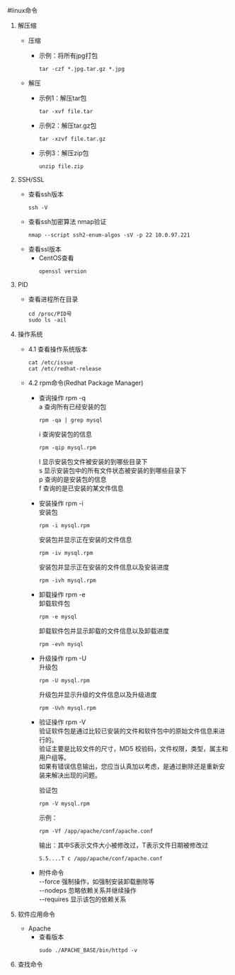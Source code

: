 #linux命令

1. 解压缩  
    + 压缩  
        * 示例：将所有jpg打包  
            ```shell script
            tar -czf *.jpg.tar.gz *.jpg
            ```
            
    + 解压  
        * 示例1：解压tar包  
            ```shell script
            tar -xvf file.tar
            ```
        * 示例2：解压tar.gz包  
            ```shell script
            tar -xzvf file.tar.gz
            ```
        * 示例3：解压zip包  
            ```shell script
            unzip file.zip
            ```
        
2. SSH/SSL  
    + 查看ssh版本  
        ```shell script
        ssh -V
        ```  
    + 查看ssh加密算法 nmap验证  
        ```shell script
        nmap --script ssh2-enum-algos -sV -p 22 10.0.97.221
        ```
    + 查看ssl版本  
        * CentOS查看  
            ```shell script
            openssl version
            ```

3. PID
    + 查看进程所在目录
        ```shell script
        cd /proc/PID号
        sudo ls -ail
        ```
      
4. 操作系统  
    + 4.1 查看操作系统版本  
        ```shell script 
        cat /etc/issue
        cat /etc/redhat-release
        ```
      
    + 4.2 rpm命令(Redhat Package Manager)  
        * 查询操作 rpm -q   
            a 查询所有已经安装的包  
            ```shell script
            rpm -qa | grep mysql
            ```  
            
            i 查询安装包的信息
            ```shell script
            rpm -qip mysql.rpm
            ```  
            
            l 显示安装包文件被安装的到哪些目录下  
            s 显示安装包中的所有文件状态被安装的到哪些目录下   
            p 查询的是安装包的信息   
            f 查询的是已安装的某文件信息   
        * 安装操作 rpm -i  
            安装包  
            ```shell script
            rpm -i mysql.rpm
            ```
            
            安装包并显示正在安装的文件信息  
            ```shell script
            rpm -iv mysql.rpm
            ```  
          
            安装包并显示正在安装的文件信息以及安装进度  
            ```shell script
            rpm -ivh mysql.rpm
            ```   
        * 卸载操作 rpm -e  
            卸载软件包  
            ```shell script
            rpm -e mysql
            ```   
          
            卸载软件包并显示卸载的文件信息以及卸载进度  
            ```shell script
            rpm -evh mysql
            ```   
          
        * 升级操作 rpm -U  
            升级包  
            ```shell script
            rpm -U mysql.rpm
            ```                                    
            
            升级包并显示升级的文件信息以及升级进度  
            ```shell script
            rpm -Uvh mysql.rpm
            ```   
          
        * 验证操作 rpm -V  
            验证软件包是通过比较已安装的文件和软件包中的原始文件信息来进行的。  
            验证主要是比较文件的尺寸，MD5 校验码，文件权限，类型，属主和用户组等。  
            如果有错误信息输出，您应当认真加以考虑，是通过删除还是重新安装来解决出现的问题。  
            
            验证包  
            ```shell script
            rpm -V mysql.rpm
            ```  
            
            示例：
            ```shell script  
            rpm -Vf /app/apache/conf/apache.conf
            ```  
            输出：其中S表示文件大小被修改过，T表示文件日期被修改过    
            ```shell script  
            S.5....T c /app/apache/conf/apache.conf
            ```    
          
        * 附件命令  
            --force 强制操作，如强制安装卸载删除等  
            --nodeps 忽略依赖关系并继续操作  
            --requires 显示该包的依赖关系                                    
      
5. 软件应用命令  
    + Apache  
        * 查看版本   
            ```shell script
            sudo ./APACHE_BASE/bin/httpd -v
            ```
    
6. 查找命令  
    